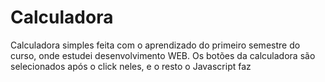 # Calculadora
Calculadora simples feita com o aprendizado do primeiro semestre do curso, 
onde estudei desenvolvimento WEB. 
Os botões da calculadora são selecionados após o click neles, 
e o resto o Javascript faz
